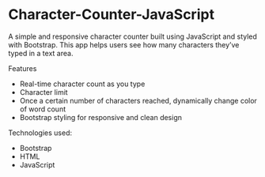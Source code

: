 # Character-Counter-JavaScript

A simple and responsive character counter built using JavaScript and styled with Bootstrap. This app helps users see how many characters they’ve typed in a text area.

Features
- Real-time character count as you type
- Character limit
- Once a certain number of characters reached, dynamically change color of word count
- Bootstrap styling for responsive and clean design

Technologies used:
- Bootstrap
- HTML
- JavaScript

